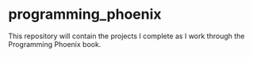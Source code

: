 # programming_phoenix

This repository will contain the projects I complete as I work through the Programming Phoenix book.
